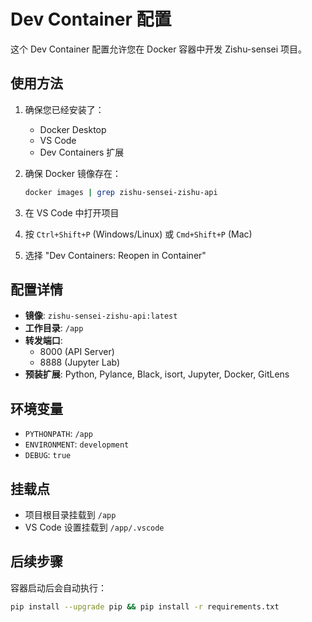 # Dev Container 配置

这个 Dev Container 配置允许您在 Docker 容器中开发 Zishu-sensei 项目。

## 使用方法

1. 确保您已经安装了：
   - Docker Desktop
   - VS Code
   - Dev Containers 扩展

2. 确保 Docker 镜像存在：
   ```bash
   docker images | grep zishu-sensei-zishu-api
   ```

3. 在 VS Code 中打开项目

4. 按 `Ctrl+Shift+P` (Windows/Linux) 或 `Cmd+Shift+P` (Mac)

5. 选择 "Dev Containers: Reopen in Container"

## 配置详情

- **镜像**: `zishu-sensei-zishu-api:latest`
- **工作目录**: `/app`
- **转发端口**: 
  - 8000 (API Server)
  - 8888 (Jupyter Lab)
- **预装扩展**: Python, Pylance, Black, isort, Jupyter, Docker, GitLens

## 环境变量

- `PYTHONPATH`: `/app`
- `ENVIRONMENT`: `development`
- `DEBUG`: `true`

## 挂载点

- 项目根目录挂载到 `/app`
- VS Code 设置挂载到 `/app/.vscode`

## 后续步骤

容器启动后会自动执行：
```bash
pip install --upgrade pip && pip install -r requirements.txt
```
